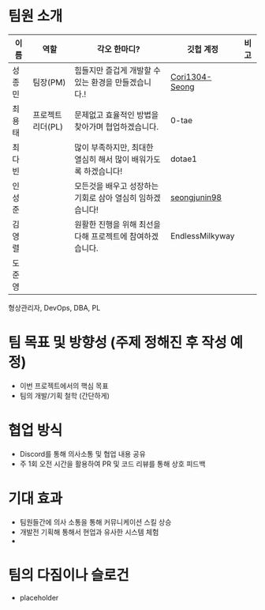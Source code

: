 # **팀원 소개**

| 이름   | 역할             | 각오 한마디?                                              | 깃헙 계정                                           | 비고 |
| ------ | ---------------- | --------------------------------------------------------- | --------------------------------------------------- | ---- |
| 성종민 | 팀장(PM)         | 힘들지만 즐겁게 개발할 수 있는 환경을 만들겠습니다.!      | [Cori1304-Seong](https://github.com/Cori1304-Seong) |      |
| 최용태 | 프로젝트리더(PL) | 문제없고 효율적인 방법을 찾아가며 협업하겠습니다.         | 0-tae                                               |      |
| 최다빈 |                  | 많이 부족하지만, 최대한 열심히 해서 많이 배워가도록 하겠습니다! | dotae1                                              |      |
| 인성준 |                  | 모든것을 배우고 성장하는 기회로 삼아 열심히 임하겠습니다! | [seongjunin98](https://github.com/seongjunin98)     |      |
| 김영렬 |                  | 원활한 진행을 위해 최선을 다해 프로젝트에 참여하겠습니다. | EndlessMilkyway                                     |      |
| 도준영 |                  |                                                           |                                                     |      |

형상관리자, DevOps, DBA, PL

# **팀 목표 및 방향성 (주제 정해진 후 작성 예정)**

- 이번 프로젝트에서의 핵심 목표
- 팀의 개발/기획 철학 (간단하게)

# **협업 방식**

- Discord를 통해 의사소통 및 협업 내용 공유
- 주 1회 오전 시간을 활용하여 PR 및 코드 리뷰를 통해 상호 피드백

# **기대 효과**

- 팀원들간에 의사 소통을 통해 커뮤니케이션 스킬 상승
- 개발전 기획해 통해서 현업과 유사한 시스템 체험
- 

# 팀의 다짐이나 슬로건

- placeholder
